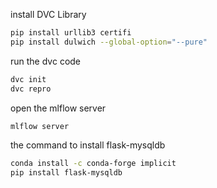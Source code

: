 install DVC Library

```bash
pip install urllib3 certifi
pip install dulwich --global-option="--pure"
```

run the dvc code

```bash
dvc init
dvc repro
```

open the mlflow server

```bash
mlflow server
```

the command to install flask-mysqldb
```bash
conda install -c conda-forge implicit
pip install flask-mysqldb
```